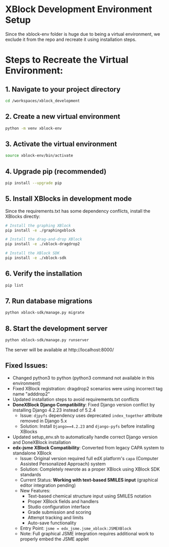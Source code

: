 # XBlock Development Environment Setup

Since the xblock-env folder is huge due to being a virtual environment, we exclude it from the repo and recreate it using installation steps.

# Steps to Recreate the Virtual Environment:

## 1. Navigate to your project directory

```bash
cd /workspaces/xblock_development
```

## 2. Create a new virtual environment

```bash
python -m venv xblock-env
```

## 3. Activate the virtual environment

```bash
source xblock-env/bin/activate
```

## 4. Upgrade pip (recommended)

```bash
pip install --upgrade pip
```

## 5. Install XBlocks in development mode
Since the requirements.txt has some dependency conflicts, install the XBlocks directly:

```bash
# Install the graphing XBlock
pip install -e ./graphingxblock

# Install the drag-and-drop XBlock
pip install -e ./xblock-dragdrop2

# Install the XBlock SDK
pip install -e ./xblock-sdk
```

## 6. Verify the installation

```bash
pip list
```

## 7. Run database migrations

```bash
python xblock-sdk/manage.py migrate
```

## 8. Start the development server

```bash
python xblock-sdk/manage.py runserver
```

The server will be available at http://localhost:8000/

## Fixed Issues:
- Changed python3 to python (python3 command not available in this environment)
- Fixed XBlock registration: dragdrop2 scenarios were using incorrect tag name "adddrop2"
- Updated installation steps to avoid requirements.txt conflicts
- **DoneXBlock Django Compatibility**: Fixed Django version conflict by installing Django 4.2.23 instead of 5.2.4
  - Issue: `djpyfs` dependency uses deprecated `index_together` attribute removed in Django 5.x
  - Solution: Install `Django==4.2.23` and `django-pyfs` before installing XBlocks
- Updated setup_env.sh to automatically handle correct Django version and DoneXBlock installation
- **edx-jsme XBlock Compatibility**: Converted from legacy CAPA system to standalone XBlock
  - Issue: Original version required full edX platform's `capa` (Computer Assisted Personalized Approach) system
  - Solution: Completely rewrote as a proper XBlock using XBlock SDK standards
  - Current Status: **Working with text-based SMILES input** (graphical editor integration pending)
  - New Features: 
    - Text-based chemical structure input using SMILES notation
    - Proper XBlock fields and handlers
    - Studio configuration interface
    - Grade submission and scoring
    - Attempt tracking and limits
    - Auto-save functionality
  - Entry Point: `jsme = edx_jsme.jsme_xblock:JSMEXBlock`
  - Note: Full graphical JSME integration requires additional work to properly embed the JSME applet